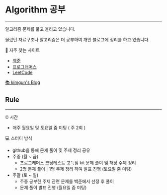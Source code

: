 # Algorithm 공부
---
알고리즘 문제를 풀고 올리고 있습니다.

몰랐던 자료구조나 알고리즘은 더 공부하여 개인 블로그에 정리를 하고 있습니다.

📖 자주 찾는 사이트
- [백준](https://www.acmicpc.net/)
- [프로그래머스](https://programmers.co.kr/learn/challenges)
- [LeetCode](https://leetcode.com/explore/interview/card/top-interview-questions-easy/)

[📚 kimgun's Blog](https://blog.naver.com/harrison1995)

## Rule 
---
⏰ 시간
- 매주 월요일 및 토요일 줌 미팅 ( 주 2회 )

💻 스터디 방식
- github을 통해 문제 풀이 및 주제 정리 공유
- 주중 (월 ~ 금)
    - 프로그래머스 코딩테스트 고득점 kit 문제 풀이 및 해당 주제 정리
    - 2명 문제 풀이 | 1명 주제 정리 하여 발표 진행 (토요일 줌 미팅)
- 주말 (토 ~ 일)
    - 주중 공부한 주제 관련 문제를 백준에서 선정 후 풀이
    - 문제 풀이 발표 진행 (월요일 줌 미팅)
